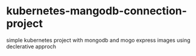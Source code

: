 # kubernetes-mangodb-connection-project
simple kubernetes project with mongodb and mogo express images using declerative approch
